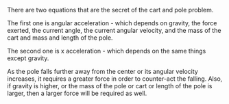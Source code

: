 There are two equations that are the secret of the cart and pole problem.

The first one is angular acceleration - which depends on gravity, the force exerted, the current angle, the current angular velocity, and the mass of the cart and mass and length of the pole.

The second one is x acceleration - which depends on the same things except gravity.

As the pole falls further away from the center or its angular velocity increases, it requires a greater force in order to counter-act the falling. Also, if gravity is higher, or the mass of the pole or cart or length of the pole is larger, then a larger force will be required as well.